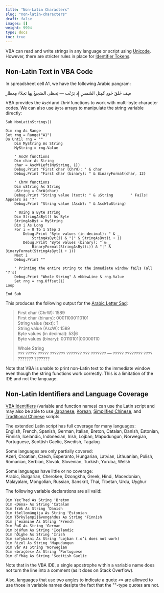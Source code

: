 ```yaml
---
title: "Non-Latin Characters"
slug: "non-latin-characters"
draft: false
images: []
weight: 9994
type: docs
toc: true
---
```


VBA can read and write strings in any language or script using [Unicode](http://www.unicode.org/). However, there are stricter rules in place for [Identifier Tokens](https://msdn.microsoft.com/en-us/library/ee200272.aspx). 

## Non-Latin Text in VBA Code
In spreadsheet cell A1, we have the following Arabic pangram:

صِف خَلقَ خَودِ كَمِثلِ الشَمسِ إِذ بَزَغَت — يَحظى الضَجيعُ بِها نَجلاءَ مِعطارِ

VBA provides the `AscW` and `ChrW` functions to work with multi-byte character codes. We can also use `Byte` arrays to manipulate the string variable directly:


    Sub NonLatinStrings()
    
    Dim rng As Range
    Set rng = Range("A1")
    Do Until rng = ""
        Dim MyString As String
        MyString = rng.Value
        
        ' AscW functions
        Dim char As String
        char = AscW(Left(MyString, 1))
        Debug.Print "First char (ChrW): " & char
        Debug.Print "First char (binary): " & BinaryFormat(char, 12)
        
        ' ChrW functions
        Dim uString As String
        uString = ChrW(char)
        Debug.Print "String value (text): " & uString        ' Fails! Appears as '?'
        Debug.Print "String value (AscW): " & AscW(uString)
        
        ' Using a Byte string
        Dim StringAsByt() As Byte
        StringAsByt = MyString
        Dim i As Long
        For i = 0 To 1 Step 2
            Debug.Print "Byte values (in decimal): " & _
                StringAsByt(i) & "|" & StringAsByt(i + 1)
            Debug.Print "Byte values (binary): " & _
                BinaryFormat(StringAsByt(i)) & "|" & BinaryFormat(StringAsByt(i + 1))
        Next i
        Debug.Print ""
    
        ' Printing the entire string to the immediate window fails (all '?'s)
        Debug.Print "Whole String" & vbNewLine & rng.Value
        Set rng = rng.Offset(1)
    Loop
    
    End Sub

This produces the following output for the [Arabic Letter Sad](http://www.fileformat.info/info/unicode/char/0635/index.htm):

> First char (ChrW): 1589  
> First char (binary): 00011000110101  
> String value (text): ?  
> String value (AscW): 1589  
> Byte values (in decimal): 53|6  
> Byte values (binary): 00110101|00000110 
>   
> Whole String  
> ??? ????? ????? ??????? ??????? ??? ??????? — ????? ???????? ???? ??????? ???????

Note that VBA is unable to print non-Latin text to the immediate window even though the string functions work correctly. This is a limitation of the IDE and not the language.

## Non-Latin Identifiers and Language Coverage
[VBA Identifiers](https://msdn.microsoft.com/en-us/library/ee200272.aspx) (variable and function names) can use the Latin script and may also be able to use [Japanese](https://msdn.microsoft.com/en-us/library/ee199767.aspx), [Korean](https://msdn.microsoft.com/en-us/library/ee177191.aspx), [Simplified Chinese](https://msdn.microsoft.com/en-us/library/ee199765.aspx), and [Traditional Chinese](https://msdn.microsoft.com/en-us/library/ee199727.aspx) scripts.

The extended Latin script has full coverage for many languages:  
English, French, Spanish, German, Italian, Breton, Catalan, Danish, Estonian, Finnish, Icelandic, Indonesian, Irish, Lojban, Mapudungun, Norwegian, Portuguese, Scottish Gaelic, Swedish, Tagalog

Some languages are only partially covered:  
Azeri, Croatian, Czech, Esperanto, Hungarian, Latvian, Lithuanian, Polish, Romanian, Serbian, Slovak, Slovenian, Turkish, Yoruba, Welsh

Some languages have little or no coverage:  
Arabic, Bulgarian, Cherokee, Dzongkha, Greek, Hindi, Macedonian, Malayalam, Mongolian, Russian, Sanskrit, Thai, Tibetan, Urdu, Uyghur

The following variable declarations are all valid:

    Dim Yec’hed As String 'Breton
    Dim «Dóna» As String 'Catalan
    Dim fræk As String 'Danish
    Dim tšellomängija As String 'Estonian
    Dim Törkylempijävongahdus As String 'Finnish
    Dim j’examine As String 'French
    Dim Paß As String 'German
    Dim þjófum As String 'Icelandic
    Dim hÓighe As String 'Irish
    Dim sofybakni As String 'Lojban (.o’i does not work)
    Dim ñizol As String 'Mapudungun
    Dim Vår As String 'Norwegian
    Dim «brações» As String 'Portuguese
    Dim d’fhàg As String 'Scottish Gaelic

Note that in the VBA IDE, a single apostrophe within a variable name does not turn the line into a comment (as it does on Stack Overflow).    

Also, languages that use two angles to indicate a quote «» are allowed to use those in variable names desipte the fact that the ""-type quotes are not.


